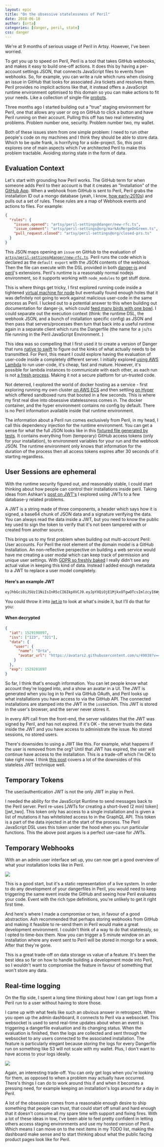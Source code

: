 ```yaml
---
layout: epic
title: "On the obsessive statelessness of Peril"
date: 2018-06-18
author: [orta]
categories: [danger, peril, state]
css: danger
---
```


We're at 9 months of serious usage of Peril in Artsy. However, I've been worried.

To get you up to speed on Peril, Peril is a tool that takes GitHub webhooks, and makes it easy to build one-off
actions. It does this by having a per-account settings JSON, that connects JavaScript files to events from webhooks.
So, for example, you can write a rule which runs when closing an issue in GitHub that looks for associated Jira
tickets and resolves them. Peril provides no implicit actions like that, it instead offers a JavaScript runtime
environment optimised to this domain so you can make actions to fit your needs. Like a collection of single-file
[probots][probots].

Three months ago I started building out a "true" staging environment for Peril, one that allows any user or org on
GitHub to click a button and have Peril running on their account. Pulling this off has two real interesting
problems. Problem number one, security. Problem number two, my wallet.

Both of these issues stem from one simple problem: I need to run other people's code on my machines and I think they
should be able to store data. Which to be quite frank, is horrifying for a side-project. So, this post explores one
of main aspects which I've architected Peril to make this problem tractable. Avoiding storing state in the form of
data.

<!-- more -->

## Evaluation Context

Let's start with grounding how Peril works. The GitHub term for when someone adds Peril to their account is that it
creates an "Installation" of the
[GitHub App](https://blog.github.com/2016-09-14-a-whole-new-github-universe-announcing-new-tools-forums-and-features/#integrate-seamlessly-with-github).
When a webhook from GitHub is sent to Peril, Peril grabs the installation ID out a mongo database (yeah, I know,
[how early-2010s][nosqliscool]) and pulls out a set of rules. These rules are a map of Webhook events and actions to
files. For example:

```json
{
  "rules": {
    "issues.opened": "artsy/peril-settings@danger/new-rfc.ts",
    "issue_comment": "artsy/peril-settings@org/markAsMergeOnGreen.ts",
    "pull_request.closed": "artsy/peril-settings@org/closed-prs.ts"
  }
}
```

This JSON maps opening an `issue` on GitHub to the evaluation of [`artsy/peril-settings@danger/new-rfc.ts`][rfc].
Peril runs the code which is declared as the `default export` with the JSON contents of the webhook. Then the file
can execute with the DSL provided in both [danger-js][] and [peril][ext]'s extensions. Peril's runtime is a
reasonably normal nodejs environment, so it supports working with `node_modules` to get stuff done.

This is where things get tricky, I first explored running code inside a tightened [virtual machine for node][vm2]
but eventually found enough holes that it was definitely not going to work against malicious user-code in the same
process as Peril. I lucked out to a potential answer to this when building out documentation for danger-js, which
could [feed many birds with one bowl][birds]. I could separate out the execution context (think: the runtime DSL,
the webhook JSON, and a bunch of installation specific config) as JSON and then pass that servers/processes then
turn that back into a useful runtime again in a separate client which runs the Dangerfile (the name for a `js`/`ts`
file running in the Peril JavaScript Environment. )

This idea was so compelling that I first used it to create a version of Danger that runs
[native to swift](https://github.com/danger/danger-swift) to figure out the kinks of what actually needs to be
transmitted. For Peril, this meant I could explore having the evaluation of user-code inside a completely different
server. I initially explored [using AWS Lambda][lambda] to run user-code, it's cheap, fast and mature. However, it's
possible for lambda instances to communicate with each other, as each run is not [a fresh process][lambda-reuse].
Making it not a secure platform for un-trusted code.

Not deterred, I explored the world of docker hosting as a service - first exploring running my own cluster [on AWS
ECS][ecs] and then settling [on Hyper][hyper] which offered sandboxed runs that booted in a few seconds. This is
where my first real dive into obsessive statelessness comes in. The docker container, and the hyper environment
contains no config by default. There is no Peril information available inside that runtime environment.

The information about a Peril run comes exclusively from Peril, in my head, I call this dependency injection for the
runtime environment. You can get a sense for what the full JSON looks like in this
[fixtured file generated by tests](https://github.com/danger/peril/blob/master/source/github/events/handlers/_tests/fixtures/PerilRunnerEventBootStrapExample.json).
It contains everything from (temporary) GitHub access tokens (only for your installation), to environment variables
for your run and the webhook JSON. The runtime environment only knows that information for the duration of the
process then all access tokens expires after 30 seconds of it starting regardless.

## User Sessions are ephemeral

With the runtime security figured out, and reasonably stable, I could start thinking about how people can control
their installations inside peril. Taking ideas from Ashkan's [post on JWT's][jwts] I explored using JWTs to a few
database-y related problems.

A JWT is a string made of three components, a header which says how it is signed, a base64 chunk of JSON data and a
signature verifying the data. You can always read the data inside a JWT, but you need to know the public key used to
sign the token to verify that it's not been tampered with or created from another source.

This brings us to my first problem when building out multi-account Peril: User accounts. For Peril the root element
of the domain model is a GitHub Installation. An non-reflective perspective on building a web service would have me
creating a user modal which can keep track of permission and unique user settings. With [GDPR so freshly
baked][gdpr] I really didn't see any actual value in keeping this kind of data. Instead I added enough metadata to a
JWT to replace a user model completely.

#### Here's an example JWT

```sh
eyJhbGciOiJSUzI1NiIsInR5cCI6IkpXVCJ9.eyJpYXQiOjE1MjkxOTgwOTcsImlzcyI6WyIxMjMiLCIzMjEiXSwiZGF0YSI6eyJ1c2VyIjp7Im5hbWUiOiJPcnRhIiwiYXZhdGFyX3VybCI6Imh0dHBzOi8vYXZhdGFyczIuZ2l0aHVidXNlcmNvbnRlbnQuY29tL3UvNDkwMzg_dj00In19LCJleHAiOjE1MjkyMDE2OTd9.E4NgIYCLdOkGO76fgQ7ERnYGErX90Bg_JpfmoPSmamU8F-6578FQBpEhu9sWo337uIc379L6P61NTKcpiC09jhhTXdESeiVT2-gW3HK1XhI7fRibu42wMi3R-mdv30u9uN75d-2QqQhxitk9Dr6u1zaPeMEVX6c-J9TGX6kVAPas506zn9vbnWrAEgpZnCC7c7-vgdoHOvTZE7ugjvi16GmMfQjKSFDAh43fpgf_2c9Es6RtB1vaTu1TVuVB-Slvu7NbczJQcGRa1fAPdKp8JWvaXXDYrKIDeSC-YJxZZcSqSAuso6UZ8-DJLcHVquEgZVM3AfSVgX04JORzA_G_wg
```

You could throw it into [jwt.io][jwtio] to look at what's inside it, but I'll do that for you:

#### When decrypted

```json
{
  "iat": 1529198097,
  "iss": ["123", "321"],
  "data": {
    "user": {
      "name": "Orta",
      "avatar_url": "https://avatars2.githubusercontent.com/u/49038?v=4"
    }
  },
  "exp": 1529201697
}
```

So far, I think that's enough information. You can let people know what account they're logged into, and a show an
avatar in a UI. The JWT is generated when you log in to Peril via GitHub OAuth, and Peril looks up what
installations you have access to via the GitHub API. The connected installations are stamped into the JWT in the
`iss`section. This JWT is stored in the user's browser, and the server never stores it.

In every API call from the front-end, the server validates that the JWT was signed by Peril, and has not expired. If
it's OK - the server trusts the data inside the JWT and you have access to administrate the issue. No stored
sessions, no stored users.

There's downsides to using a JWT like this. For example, what happens if the user is removed from the org? Until
that JWT has expired, the user will continue have access to the installation. This is a trade-off which I'm OK to
take right now. I think [this post][jwt_tradeoff] covers a lot of the downsides of this stateless JWT technique
well.

## Temporary Tokens

The user/authentication JWT is not the only JWT in play in Peril.

I needed the ability for the JavaScript Runtime to send messages back to the Peril server. Peril re-uses [JWTs for
creating a short-lived (2 min) token][jwt_two]. This token only has access to a single installation and is given a
list of mutations it has whitelisted access to in the GraphQL API. This token is a part of the data injected in at
the start of the process. The Peril JavaScript DSL uses this token under the hood when you run particular functions.
This the above post argues is a perfect use-case for JWTs.

## Temporary Webhooks

With an an admin user interface set up, you can now get a good overview of what your installation looks like in
Peril.

<img src="/images/peril-state/admin.png">

This is a good start, but it's a static representation of a live system. In order to do any development of your
dangerfiles in Peril, you would need to keep triggering the same event inside the GitHub and seeing how Peril
evaluates your code. Event with the rich type definitions, you're unlikely to get it right first time.

And here's where I made a compromise or two, in favour of a good abstraction. Ash recommended that perhaps storing
webhooks from GitHub and making it feasible to re-send them in Peril would make a great development environment. I
couldn't think of a way to do that statelessly, so I opted to time-box them. Now you can trigger a 5 minute window
on an installation where any event sent to Peril will be stored in mongo for a week. After that they're gone.

This is a great trade-off on data storage vs value of a feature. It's been the best idea so far on how to handle
building a development mode into Peril, so I wouldn't want to compromise the feature in favour of something that
won't store any data.

## Real-time logging

On the flip side, I spent a long time thinking about how I can get logs from a Peril run to a user without having to
store those.

I came up with what feels like such an obvious answer in retrospect. When you open up the admin dashboard, it
connects to Peril via a websocket. This websocket is used to send real-time updates about when an event is
triggering a dangerfile evaluation and its changing status. When the evaluation is finished, then the logs are
collected and sent through the websocket to any users connected to the associated installation. The feature is
particularly elegant because storing the logs for every Dangerfile run on something like S3 will not scale with my
wallet. Plus, I don't want to have access to your logs ideally.

<img src="/images/peril-state/websocket.png">

Again, an interesting trade-off. You can only get logs when you're looking for them, as opposed to when a problem
may actually have occurred. There's things I can do to work around this if and when it becomes a pressing need, for
example keeping an installation's logs around for a day in Peril.

A lot of the obsession comes from a reasonable enough desire to ship something that people can trust, that could
start off small and hard enough that it doesn't consume all my spare time with support and fixing fires. With a lot
of these ideas in tow, I've been able to feel pretty confident in letting others access staging environments and use
my hosted version of Peril. Which means I can move on to the next items in my TODO list, making the dashboard make
sense and to start thinking about what the public facing product pages look like for Peril.

[nosqliscool]: https://www.infoworld.com/article/2990184/database/nosql-simply-isnt-hip-anymore.html
[probots]: https://probot.github.io
[rfc]: https://github.com/artsy/peril-settings/blob/6ec744e552df0828b3de2c5bc72e97accc6f562f/danger/new-rfc.ts
[danger-js]: http://danger.systems/js/
[ext]: http://danger.systems/js/reference.html#PerilDSL
[vm2]: https://github.com/patriksimek/vm2
[lambda]: https://github.com/danger/peril/issues/159
[birds]: https://celebrateurbanbirds.org/learn/gardening/providing-water-for-birds/
[lambda-reuse]: https://aws.amazon.com/blogs/compute/container-reuse-in-lambda/
[ecs]: https://aws.amazon.com/ecs/
[hyper]: https://hyper.sh
[jwts]: https://artsy.github.io/blog/2016/10/26/jwt-artsy-journey/
[gdpr]: https://www.wired.co.uk/article/what-is-gdpr-uk-eu-legislation-compliance-summary-fines-2018
[jwt_tradeoff]: http://cryto.net/~joepie91/blog/2016/06/13/stop-using-jwt-for-sessions/
[jwtio]: https://jwt.io
